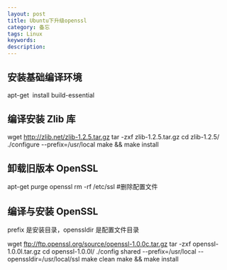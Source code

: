 ```yaml
---
layout: post
title: Ubuntu下升级openssl
category: 备忘
tags: Linux
keywords: 
description: 
---
```


## 安装基础编译环境
apt-get  install build-essential

## 编译安装 Zlib 库
wget http://zlib.net/zlib-1.2.5.tar.gz
tar -zxf zlib-1.2.5.tar.gz
cd zlib-1.2.5/
./configure --prefix=/usr/local
make && make install

## 卸载旧版本 OpenSSL
apt-get purge openssl
rm -rf /etc/ssl #删除配置文件

## 编译与安装 OpenSSL
prefix 是安装目录，openssldir 是配置文件目录

wget ftp://ftp.openssl.org/source/openssl-1.0.0c.tar.gz
tar -zxf openssl-1.0.0l.tar.gz
cd openssl-1.0.0l/
./config shared --prefix=/usr/local --openssldir=/usr/local/ssl
make clean
make && make install